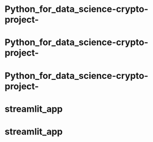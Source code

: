 # Python_for_data_science-crypto-project-
# Python_for_data_science-crypto-project-
# Python_for_data_science-crypto-project-
# streamlit_app
# streamlit_app
